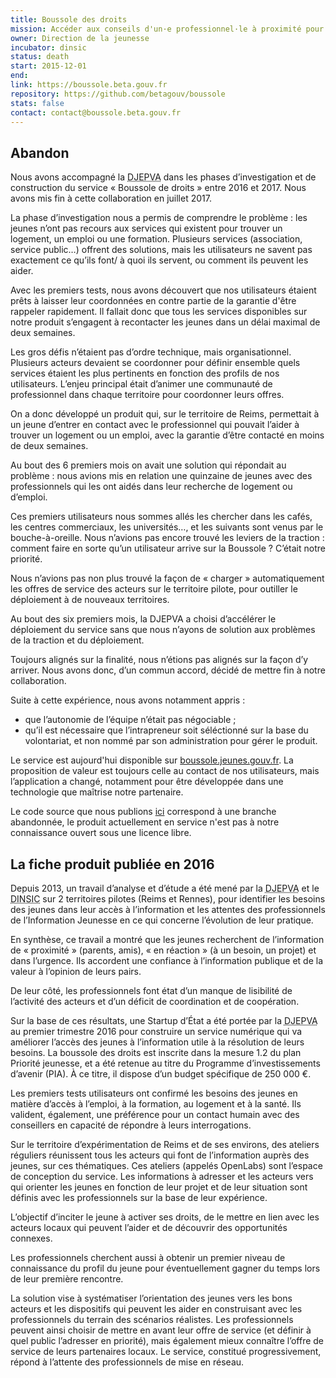 ```yaml
---
title: Boussole des droits
mission: Accéder aux conseils d'un·e professionnel·le à proximité pour trouver un logement, une formation ou un emploi
owner: Direction de la jeunesse
incubator: dinsic
status: death
start: 2015-12-01
end:
link: https://boussole.beta.gouv.fr
repository: https://github.com/betagouv/boussole
stats: false
contact: contact@boussole.beta.gouv.fr
---
```


Abandon
-------
Nous avons accompagné la <abbr title="Direction de la jeunesse, de l’éducation populaire et de la vie associative">DJEPVA</abbr> dans les phases d’investigation et de construction du service « Boussole de droits » entre 2016 et 2017. Nous avons mis fin à cette collaboration en juillet 2017.

La phase d’investigation nous a permis de comprendre le problème : les jeunes n’ont pas recours aux services qui existent pour trouver un logement, un emploi ou une formation. Plusieurs services (association, service public…) offrent des solutions, mais les utilisateurs ne savent pas exactement ce qu’ils font/ à quoi ils servent, ou comment ils peuvent les aider.

Avec les premiers tests, nous avons découvert que nos utilisateurs étaient prêts à laisser leur coordonnées en contre partie de la garantie d'être rappeler rapidement. Il fallait donc que tous les services disponibles sur notre produit s’engagent à recontacter les jeunes dans un délai maximal de deux semaines.

Les gros défis n’étaient pas d’ordre technique, mais organisationnel. Plusieurs acteurs devaient se coordonner pour définir ensemble quels services étaient les plus pertinents en fonction des profils de nos utilisateurs. L’enjeu principal était d’animer une communauté de professionnel dans chaque territoire pour coordonner leurs offres.

On a donc développé un produit qui, sur le territoire de Reims, permettait à un jeune d’entrer en contact avec le professionnel qui pouvait l’aider à trouver un logement ou un emploi, avec la garantie d’être contacté en moins de deux semaines.

Au bout des 6 premiers mois on avait une solution qui répondait au problème : nous avions mis en relation une quinzaine de jeunes avec des professionnels qui les ont aidés dans leur recherche de logement ou d’emploi.

Ces premiers utilisateurs nous sommes allés les chercher dans les cafés, les centres commerciaux, les universités…, et les suivants sont venus par le bouche-à-oreille.
Nous n’avions pas encore trouvé les leviers de la traction : comment faire en sorte qu’un utilisateur arrive sur la Boussole ? C’était notre priorité.

Nous n’avions pas non plus trouvé la façon de « charger » automatiquement les offres de service des acteurs sur le territoire pilote, pour outiller le déploiement à de nouveaux territoires.

Au bout des six premiers mois, la DJEPVA a choisi d’accélérer le déploiement du service sans que nous n’ayons de solution aux problèmes de la traction et du déploiement.

Toujours alignés sur la finalité, nous n’étions pas alignés sur la façon d’y arriver. Nous avons donc, d’un commun accord, décidé de mettre fin à notre collaboration.

Suite à cette expérience, nous avons notamment appris :
- que l’autonomie de l’équipe n’était pas négociable ;
- qu’il est nécessaire que l’intrapreneur soit séléctionné sur la base du volontariat, et non nommé par son administration pour gérer le produit.

Le service est aujourd'hui disponible sur [boussole.jeunes.gouv.fr](boussole.jeunes.gouv.fr). La proposition de valeur est toujours celle au contact de nos utilisateurs, mais l’application a changé, notamment pour être développée dans une technologie que maîtrise notre partenaire.

Le code source que nous publions [ici](https://github.com/betagouv/boussole) correspond à une branche abandonnée, le produit actuellement en service n'est pas à notre connaissance ouvert sous une licence libre.


La fiche produit publiée en 2016
-------

Depuis 2013, un travail d’analyse et d’étude a été mené par la <abbr title="Direction de la jeunesse, de l’éducation populaire et de la vie associative">DJEPVA</abbr> et le <abbr title="direction interministérielle du numérique et du système d'information et de communication de l'État">DINSIC</abbr> sur 2 territoires pilotes (Reims et Rennes), pour identifier les besoins des jeunes dans leur accès à l’information et les attentes des professionnels de l’Information Jeunesse en ce qui concerne l’évolution de leur pratique.

En synthèse, ce travail a montré que les jeunes recherchent de l’information de « proximité » (parents, amis), « en réaction » (à un besoin, un projet) et dans l’urgence. Ils accordent une confiance à l’information publique et de la valeur à l’opinion de leurs pairs.

De leur côté, les professionnels font état d’un manque de lisibilité de l’activité des acteurs et d’un déficit de coordination et de coopération.

Sur la base de ces résultats, une Startup d’État a été portée par la <abbr title="Direction de la jeunesse, de l’éducation populaire et de la vie associative">DJEPVA</abbr> au premier trimestre 2016 pour construire un service numérique qui va améliorer l’accès des jeunes à l’information utile à la résolution de leurs besoins. La boussole des droits est inscrite dans la mesure 1.2 du plan Priorité jeunesse, et a été retenue au titre du Programme d’investissements d’avenir (PIA). À ce titre, il dispose d’un budget spécifique de 250 000 €.

Les premiers tests utilisateurs ont confirmé les besoins des jeunes en matière d’accès à l’emploi, à la formation, au logement et à la santé. Ils valident, également, une préférence pour un contact humain avec des conseillers en capacité de répondre à leurs interrogations.

Sur le territoire d’expérimentation de Reims et de ses environs, des ateliers réguliers réunissent tous les acteurs qui font de l’information auprès des jeunes, sur ces thématiques. Ces ateliers (appelés OpenLabs) sont l’espace de conception du service. Les informations à adresser et les acteurs vers qui orienter les jeunes en fonction de leur projet et de leur situation sont définis avec les professionnels sur la base de leur expérience.

L’objectif d’inciter le jeune à activer ses droits, de le mettre en lien avec les acteurs locaux qui peuvent l’aider et de découvrir des opportunités connexes.

Les professionnels cherchent aussi à obtenir un premier niveau de connaissance du profil du jeune pour éventuellement gagner du temps lors de leur première rencontre.

La solution vise à systématiser l’orientation des jeunes vers les bons acteurs et les dispositifs qui peuvent les aider en construisant avec les professionnels du terrain des scénarios réalistes. Les professionnels peuvent ainsi choisir de mettre en avant leur offre de service (et définir à quel public l’adresser en priorité), mais également mieux connaître l’offre de service de leurs partenaires locaux. Le service, constitué progressivement, répond à l’attente des professionnels de mise en réseau.
